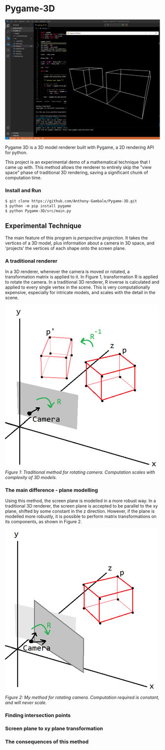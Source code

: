# Pygame-3D

![image](https://github.com/Anthony-Gambale/Pygame-3D/blob/main/images/1_screenshot.png)

Pygame 3D is a 3D model renderer built with Pygame, a 2D rendering API for python.

This project is an experimental demo of a mathematical technique that I came up with. This method allows the renderer to entirely skip the "view space" phase of traditional 3D rendering, saving a significant chunk of computation time.

### Install and Run
```
$ git clone https://github.com/Anthony-Gambale/Pygame-3D.git
$ python -m pip install pygame
$ python Pygame-3D/src/main.py
```

## Experimental Technique

The main feature of this program is *perspective projection.* It takes the vertices of a 3D model, plus information about a camera in 3D space, and 'projects' the vertices of each shape onto the screen plane.

### A traditional renderer
In a 3D renderer, whenever the camera is moved or rotated, a transformation matrix is applied to it. In Figure 1, transformation R is applied to rotate the camera. In a traditional 3D renderer, R inverse is calculated and applied to every single vertex in the scene. This is very computationally expensive, especially for intricate models, and scales with the detail in the scene.

![image](https://github.com/Anthony-Gambale/Pygame-3D/blob/main/images/2_traditional_rotate.png)  
*Figure 1: Traditional method for rotating camera. Computation scales with complexity of 3D models.*

### The main difference - plane modelling
Using this method, the screen plane is modelled in a more robust way. In a traditional 3D renderer, the screen plane is accepted to be parallel to the xy plane, shifted by some constant in the z direction. However, if the plane is modelled more robustly, it is possible to perform matrix transformations on its components, as shown in Figure 2.

![image](https://github.com/Anthony-Gambale/Pygame-3D/blob/main/images/3_my_rotate.png)  
*Figure 2: My method for rotating camera. Computation required is constant, and will never scale.*



### Finding intersection points

### Screen plane to xy plane transformation

### The consequences of this method
